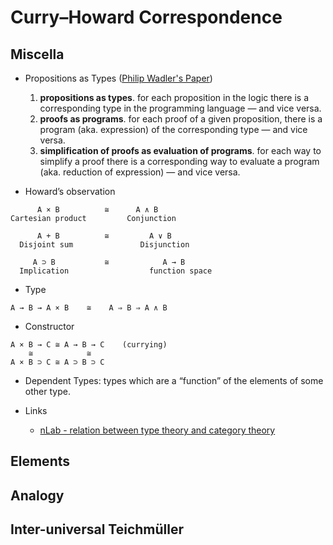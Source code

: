 
# Curry–Howard Correspondence

## Miscella

- Propositions as Types ([Philip Wadler's Paper](https://homepages.inf.ed.ac.uk/wadler/papers/propositions-as-types/propositions-as-types.pdf))
  1. **propositions as types**. for each proposition in the logic there is a corresponding type in the programming language — and vice versa. 
  2. **proofs as programs**. for each proof of a given proposition, there is a program (aka. expression) of the corresponding type — and vice versa. 
  3. **simplification of proofs as evaluation of programs**. for each way to simplify a proof there is a corresponding way to evaluate a program (aka. reduction of expression) — and vice versa. 

- Howard’s observation
```
      A × B          ≅      A ∧ B
Cartesian product         Conjunction

      A + B          ≅         A ∨ B
  Disjoint sum               Disjunction

     A ⊃ B           ≅            A → B
  Implication                  function space

```

- Type
```
A → B → A × B    ≅    A ⇒ B ⇒ A ∧ B
```

- Constructor
```
A × B → C ≅ A → B → C    (currying)
    ≅            ≅
A × B ⊃ C ≅ A ⊃ B ⊃ C
```




- Dependent Types: types which are a “function” of the elements of some other type.

- Links 
  - [nLab - relation between type theory and category theory](https://ncatlab.org/nlab/show/relation+between+type+theory+and+category+theory)


## Elements


## Analogy


## Inter-universal Teichmüller



